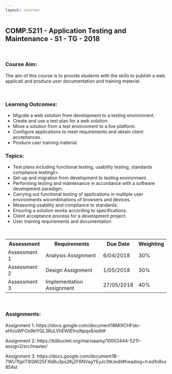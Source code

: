 ```yaml
---
layout: courses
---
```


<section id="comp5211"> 
<div class="COMP5211">
<h1>COMP.5211 - Application Testing and Maintenance - S1 - TG - 2018</h1><br>  
<h3>Course Aim:</h3>
    <p>The aim of this course is to provide students with the skills to publish a web applicati
    and produce user documentation and training material.</p>
<br>
<h3>Learning Outcomes:</h3>
    <ul>
        <li>Migrate a web solution from development to a testing environment.</li>
        <li>Create and use a test plan for a web solution.</li>
        <li>Move a solution from a test environment to a live platform.</li>
        <li>Configure applications to meet requirements and obtain client acceptances.</li>
        <li>Produce user training material.</li>
    </ul>
<h3>Topics:</h3>
    <ul>
        <li>Test plans including functional testing, usability testing, standards compliance testingli>
        <li>Set-up and migration from development to testing environment.</li>
        <li>Performing testing and maintenance in accordance with a software development paradigm.</li>
        <li>Carrying out functional testing of applications in multiple user environments wicombinations of      browsers and devices.</li>
        <li>Measuring usability and compliance to standards.</li>
        <li>Ensuring a solution works according to specifications.</li>
        <li>Client acceptance process for a development project.</li>
        <li>User training requirements and documentation</li>
    </ul>
<br>
<table style="width:100%">
    <tr>
      <th>Assessment</th>
      <th>Requirements</th> 
      <th>Due Date</th>
      <th>Weighting</th>
    </tr>
    <tr>
      <td>Assessment 1</td>
      <td>Analysis Assignment</td>
      <td>6/04/2018</td>
      <td>30%</td>
    </tr>
    <tr>
      <td>Assessment 2</td>
      <td>Design Assignment</td>
      <td>1/05/2018</td>
      <td>30%</td>
    </tr>
    <tr>
      <td>Assessment 3</td>
      <td>Implementation Assignment</td>
      <td>27/05/2018</td>
      <td>40%</td>
    </tr>
</table>
<br>
<h3>Assignments:</h3>
    <p>Assignment 1: https://docs.google.com/document18MlXCHFski-eHUuWFOs9klYQL3RuLVhEWIEfnsNpqs8/edit#</p>
    <p>Assignment 2: https://bitbucket.org/marisaamy/10002444-5211-assign2/src/master/</p>
    <p>Assignment 3: https://docs.google.com/document1B-7WUTtjpIT9QWi25FXbBu3ps2KjZF6NVsgYEyJc3tk/edit#heading=h.ed1n8xs854st</p> 
</div>
</section>
<br>